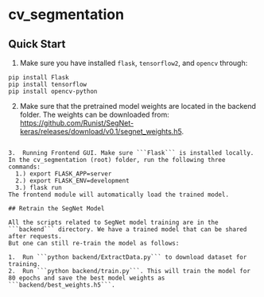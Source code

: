 # cv_segmentation


## Quick Start  

1.  Make sure you have installed ```flask```, ```tensorflow2```, and ```opencv``` through:  

```
pip install Flask  
pip install tensorflow  
pip install opencv-python  
```
2. Make sure that the pretrained model weights are located in the backend folder. The weights can be downloaded from: https://github.com/Runist/SegNet-keras/releases/download/v0.1/segnet_weights.h5.
```

3.  Running Frontend GUI. Make sure ```Flask``` is installed locally. In the cv_segmentation (root) folder, run the following three commands:  
  1.) export FLASK_APP=server  
  2.) export FLASK_ENV=development  
  3.) flask run  
The frontend module will automatically load the trained model.  

## Retrain the SegNet Model  

All the scripts related to SegNet model training are in the ```backend``` directory. We have a trained model that can be shared after requests. 
But one can still re-train the model as follows:  

1.  Run ```python backend/ExtractData.py``` to download dataset for training.  
2.  Run ```python backend/train.py```. This will train the model for 80 epochs and save the best model weights as ```backend/best_weights.h5```.
